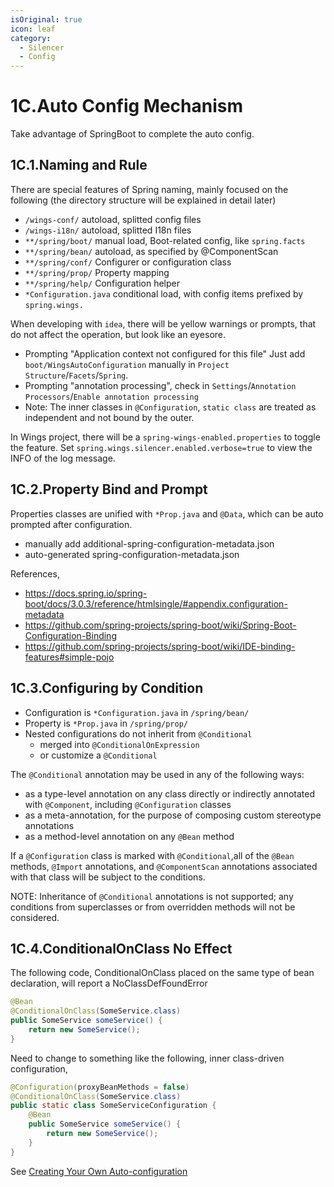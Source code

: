 ```yaml
---
isOriginal: true
icon: leaf
category:
  - Silencer
  - Config
---
```


# 1C.Auto Config Mechanism

Take advantage of SpringBoot to complete the auto config.

## 1C.1.Naming and Rule

There are special features of Spring naming, mainly focused on the following
(the directory structure will be explained in detail later)

* `/wings-conf/` autoload, splitted config files
* `/wings-i18n/` autoload, splitted I18n files
* `**/spring/boot/` manual load, Boot-related config, like `spring.facts`
* `**/spring/bean/` autoload, as specified by @ComponentScan
* `**/spring/conf/` Configurer or configuration class
* `**/spring/prop/` Property mapping
* `**/spring/help/` Configuration helper
* `*Configuration.java` conditional load, with config items prefixed by `spring.wings.`

When developing with `idea`, there will be yellow warnings or prompts,
that do not affect the operation, but look like an eyesore.

* Prompting "Application context not configured for this file"
  Just add `boot/WingsAutoConfiguration` manually in `Project Structure`/`Facets`/`Spring`.
* Prompting "annotation processing", check in `Settings`/`Annotation Processors`/`Enable annotation processing`
* Note: The inner classes in `@Configuration`, `static class` are treated as independent and not bound by the outer.

In Wings project, there will be a `spring-wings-enabled.properties` to toggle the feature.
Set `spring.wings.silencer.enabled.verbose=true` to view the INFO of the log message.

## 1C.2.Property Bind and Prompt

Properties classes are unified with `*Prop.java` and `@Data`, which can be auto prompted after configuration.

* manually add additional-spring-configuration-metadata.json
* auto-generated spring-configuration-metadata.json

References,

* <https://docs.spring.io/spring-boot/docs/3.0.3/reference/htmlsingle/#appendix.configuration-metadata>
* <https://github.com/spring-projects/spring-boot/wiki/Spring-Boot-Configuration-Binding>
* <https://github.com/spring-projects/spring-boot/wiki/IDE-binding-features#simple-pojo>

## 1C.3.Configuring by Condition

* Configuration is `*Configuration.java` in `/spring/bean/`
* Property is `*Prop.java` in `/spring/prop/`
* Nested configurations do not inherit from `@Conditional`
  - merged into `@ConditionalOnExpression`
  - or customize a `@Conditional`

The `@Conditional` annotation may be used in any of the following ways:

* as a type-level annotation on any class directly or
  indirectly annotated with `@Component`, including
  `@Configuration` classes
* as a meta-annotation, for the purpose of composing
  custom stereotype annotations
* as a method-level annotation on any `@Bean` method

If a `@Configuration` class is marked with `@Conditional`,all of the
`@Bean` methods, `@Import` annotations, and `@ComponentScan` annotations
associated with that class will be subject to the conditions.

NOTE: Inheritance of `@Conditional` annotations is not supported;
any conditions from superclasses or from overridden methods will not be considered.

## 1C.4.ConditionalOnClass No Effect

The following code, ConditionalOnClass placed on the same type of bean declaration,
will report a NoClassDefFoundError

```java
@Bean
@ConditionalOnClass(SomeService.class)
public SomeService someService() {
    return new SomeService();
}
```

Need to change to something like the following, inner class-driven configuration,

```java
@Configuration(proxyBeanMethods = false)
@ConditionalOnClass(SomeService.class)
public static class SomeServiceConfiguration {
    @Bean
    public SomeService someService() {
        return new SomeService();
    }
}
```

See [Creating Your Own Auto-configuration](https://docs.spring.io/spring-boot/docs/3.0.3/reference/htmlsingle/#features.developing-auto-configuration)
